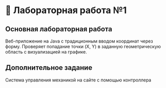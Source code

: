 # 🎯 Лабораторная работа №1

## Основная лабораторная работа
Веб-приложение на Java с традиционным вводом координат через форму. Проверяет попадание точки (X, Y) в заданную геометрическую область с визуализацией на графике.

## Дополнительное задание  
Система управления механикой на сайте с помощью контроллера
